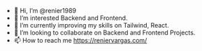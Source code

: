- 👋 Hi, I’m @renier1989
- 👀 I’m interested Backend and Frontend.
- 🌱 I’m currently improving my skills on Tailwind, React.
- 💞️ I’m looking to collaborate on Backend and Frontend Projects.
- 📫 How to reach me https://reniervargas.com/

<!---
renier1989/renier1989 is a ✨ special ✨ repository because its `README.md` (this file) appears on your GitHub profile.
You can click the Preview link to take a look at your changes.
--->
